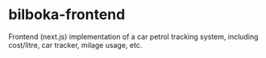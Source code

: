 # bilboka-frontend

Frontend (next.js) implementation of a car petrol tracking system, including cost/litre, car tracker, milage usage, etc.
